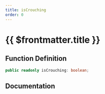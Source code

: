 ```yaml
---
title: isCrouching
order: 0
---
```


# {{ $frontmatter.title }}

## Function Definition

```ts
public readonly isCrouching: boolean;
```

## Documentation

<!--@include: ./parts/isCrouching.md-->
